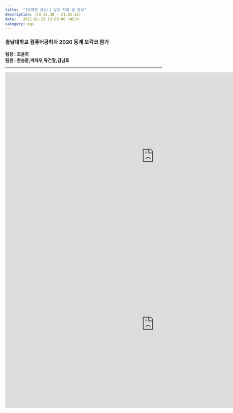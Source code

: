 ```yaml
---
title:  "[방학엔 코딩!] 발표 자료 및 영상"
description: (20.12.30 - 21.02.16)
date:   2021-02-23 13:00:00 +0530
category: mgc
---
```

### 충남대학교 컴퓨터공학과 2020 동계 모각코 참가
**팀장 : 조윤희**  
**팀원 : 한승훈,박지우,류건열,김남호**  

---

<iframe width="956" height="538" src="https://www.youtube.com/embed/cEUQZZn81MA" frameborder="0" allow="accelerometer; autoplay; encrypted-media; gyroscope; picture-in-picture" allowfullscreen></iframe>

<iframe width="956" height="538" src="https://www.youtube.com/watch?v=cEUQZZn81MA&t=53s" frameborder="0" allow="accelerometer; autoplay; encrypted-media; gyroscope; picture-in-picture" allowfullscreen></iframe>

